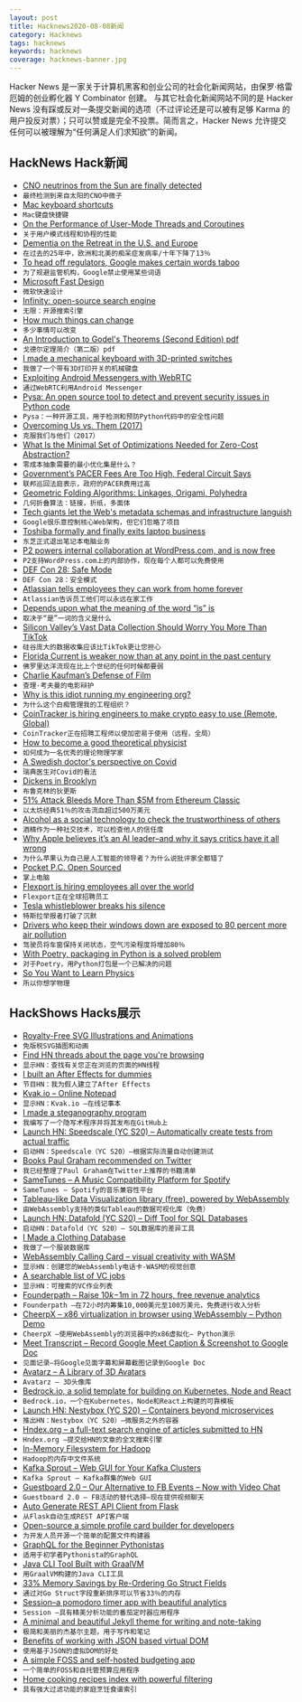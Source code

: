 ```yaml
---
layout: post
title: Hacknews2020-08-08新闻
category: Hacknews
tags: hacknews
keywords: hacknews
coverage: hacknews-banner.jpg
---
```


Hacker News 是一家关于计算机黑客和创业公司的社会化新闻网站，由保罗·格雷厄姆的创业孵化器 Y Combinator 创建。
与其它社会化新闻网站不同的是 Hacker News 没有踩或反对一条提交新闻的选项（不过评论还是可以被有足够 Karma 的用户投反对票）；只可以赞或是完全不投票。简而言之，Hacker News 允许提交任何可以被理解为“任何满足人们求知欲”的新闻。

## HackNews Hack新闻


- [CNO neutrinos from the Sun are finally detected](https://www.syfy.com/syfywire/after-nearly-a-century-elusive-cno-neutrinos-are-finally-seen-from-the-sun)
- `最终检测到来自太阳的CNO中微子`
- [Mac keyboard shortcuts](https://support.apple.com/en-us/HT201236)
- `Mac键盘快捷键`
- [On the Performance of User-Mode Threads and Coroutines](https://inside.java/2020/08/07/loomperformance/)
- `关于用户模式线程和协程的性能`
- [Dementia on the Retreat in the U.S. and Europe](https://www.nytimes.com/2020/08/03/health/alzheimers-dementia-rates.html)
- `在过去的25年中，欧洲和北美的痴呆症发病率/十年下降了13％`
- [To head off regulators, Google makes certain words taboo](https://themarkup.org/google-the-giant/2020/08/07/google-documents-show-taboo-words-antitrust)
- `为了规避监管机构，Google禁止使用某些词语`
- [Microsoft Fast Design](https://www.fast.design/docs/introduction)
- `微软快速设计`
- [Infinity: open-source search engine](https://infinitysearch.co)
- `无限：开源搜索引擎`
- [How much things can change](http://rodneybrooks.com/how-much-things-can-change/)
- `多少事情可以改变`
- [An Introduction to Godel's Theorems (Second Edition) pdf](https://www.logicmatters.net/resources/pdfs/godelbook/GodelBookLM.pdf)
- `戈德尔定理简介（第二版）pdf`
- [I made a mechanical keyboard with 3D-printed switches](https://incoherency.co.uk/blog/stories/jesboard.html)
- `我做了一个带有3D打印开关的机械键盘`
- [Exploiting Android Messengers with WebRTC](https://googleprojectzero.blogspot.com/2020/08/exploiting-android-messengers-part-3.html?m=1)
- `通过WebRTC利用Android Messenger`
- [Pysa: An open source tool to detect and prevent security issues in Python code](https://engineering.fb.com/security/pysa/)
- `Pysa：一种开源工具，用于检测和预防Python代码中的安全性问题`
- [Overcoming Us vs. Them (2017)](http://nautil.us/issue/55/trust/why-your-brain-hates-other-people-rp)
- `克服我们与他们（2017）`
- [What Is the Minimal Set of Optimizations Needed for Zero-Cost Abstraction?](https://robert.ocallahan.org/2020/08/what-is-minimal-set-of-optimizations.html)
- `零成本抽象需要的最小优化集是什么？`
- [Government’s PACER Fees Are Too High, Federal Circuit Says](https://news.bloomberglaw.com/white-collar-and-criminal-law/federal-circuit-affirms-limits-on-how-government-uses-pacer-fees)
- `联邦巡回法庭表示，政府的PACER费用过高`
- [Geometric Folding Algorithms: Linkages, Origami, Polyhedra](https://ocw.mit.edu/courses/electrical-engineering-and-computer-science/6-849-geometric-folding-algorithms-linkages-origami-polyhedra-fall-2012/)
- `几何折叠算法：链接，折纸，多面体`
- [Tech giants let the Web's metadata schemas and infrastructure languish](https://threadreaderapp.com/thread/1291509746000855040.html)
- `Google很乐意控制核心Web架构，但它们忽略了项目`
- [Toshiba formally and finally exits laptop business](https://www.theregister.com/2020/08/07/toshiba_sells_last_dynabook_shares/)
- `东芝正式退出笔记本电脑业务`
- [P2 powers internal collaboration at WordPress.com, and is now free](https://wordpress.com/blog/2020/08/06/improve-your-remote-collaboration-with-p2/)
- `P2支持WordPress.com上的内部协作，现在每个人都可以免费使用`
- [DEF Con 28: Safe Mode](http://defcon.outel.org/)
- `DEF Con 28：安全模式`
- [Atlassian tells employees they can work from home forever](https://www.cnbc.com/2020/08/07/atlassian-tells-employees-they-can-work-from-home-indefinitely.html)
- `Atlassian告诉员工他们可以永远在家工作`
- [Depends upon what the meaning of the word “is” is](https://meaningness.com/eggplant/formal-logic)
- `取决于“是”一词的含义是什么`
- [Silicon Valley’s Vast Data Collection Should Worry You More Than TikTok](https://jacobinmag.com/2020/08/tiktok-surveillance-social-media-trump)
- `硅谷庞大的数据收集应该比TikTok更让您担心`
- [Florida Current is weaker now than at any point in the past century](https://www.whoi.edu/press-room/news-release/florida-current-weakening/)
- `佛罗里达洋流现在比上个世纪的任何时候都要弱`
- [Charlie Kaufman’s Defense of Film](https://newrepublic.com/article/158663/charlie-kaufmans-defense-film)
- `查理·考夫曼的电影辩护`
- [Why is this idiot running my engineering org?](https://medium.com/@bellmar/why-is-this-idiot-running-my-engineering-org-c6e815790cdb)
- `为什么这个白痴管理我的工程组织？`
- [CoinTracker is hiring engineers to make crypto easy to use (Remote, Global)](https://jobs.lever.co/cointracker/abb7f14c-5ad4-474a-ad5a-5356969b2121)
- `CoinTracker正在招聘工程师以使加密易于使用（远程，全局）`
- [How to become a good theoretical physicist](https://www.goodtheorist.science/)
- `如何成为一名优秀的理论物理学家`
- [A Swedish doctor's perspective on Covid](https://sebastianrushworth.com/2020/08/04/how-bad-is-covid-really-a-swedish-doctors-perspective/)
- `瑞典医生对Covid的看法`
- [Dickens in Brooklyn](https://www.nybooks.com/daily/2020/08/05/dickens-in-brooklyn/)
- `布鲁克林的狄更斯`
- [51% Attack Bleeds More Than $5M from Ethereum Classic](https://cointelegraph.com/news/51-attack-bleeds-more-than-5m-from-ethereum-classic)
- `以太坊经典51％的攻击流血超过500万美元`
- [Alcohol as a social technology to check the trustworthiness of others](https://hndex.org/7798063)
- `酒精作为一种社交技术，可以检查他人的信任度`
- [Why Apple believes it’s an AI leader–and why it says critics have it all wrong](https://arstechnica.com/gadgets/2020/08/apple-explains-how-it-uses-machine-learning-across-ios-and-soon-macos/)
- `为什么苹果认为自己是人工智能的领导者？为什么说批评家全都错了`
- [Pocket P.C. Open Sourced](https://blog.popcorncomputer.com/2020/08/05/pocket-p-c-open-sourced/)
- `掌上电脑`
- [Flexport is hiring employees all over the world](https://www.flexport.com/careers/department/engineering)
- `Flexport正在全球招聘员工`
- [Tesla whistleblower breaks his silence](https://twitter.com/russ1mitchell/status/1291763545940533248)
- `特斯拉举报者打破了沉默`
- [Drivers who keep their windows down are exposed to 80 percent more air pollution](https://www.surrey.ac.uk/news/drivers-who-keep-their-windows-down-are-exposed-80-percent-more-air-pollution)
- `驾驶员将车窗保持关闭状态，空气污染程度将增加80％`
- [With Poetry, packaging in Python is a solved problem](https://python-poetry.org/)
- `对于Poetry，用Python打包是一个已解决的问题`
- [So You Want to Learn Physics](https://www.susanjfowler.com/blog/2016/8/13/so-you-want-to-learn-physics)
- `所以你想学物理`


## HackShows Hacks展示

- [ Royalty-Free SVG Illustrations and Animations](https://www.pixeltrue.com/free-illustrations)
- `免版税SVG插图和动画`
- [ Find HN threads about the page you're browsing](https://github.com/pinoceniccola/what-hn-says-webext)
- `显示HN：查找有关您正在浏览的页面的HN线程`
- [ I built an After Effects for dummies](https://storycreatorapp.com)
- `节目HN：我为假人建立了After Effects`
- [ Kvak.io – Online Notepad](http://kvak.io/?n=intro)
- `显示HN：Kvak.io –在线记事本`
- [ I made a steganography program](https://github.com/JHurst97/SteganograhyProject.git)
- `我编写了一个隐写术程序并将其发布在GitHub上`
- [Launch HN: Speedscale (YC S20) – Automatically create tests from actual traffic](item?id=24060799)
- `启动HN：Speedscale（YC S20）–根据实际流量自动创建测试`
- [ Books Paul Graham recommended on Twitter](https://www.readthistwice.com/person/paul-graham)
- `我已经整理了Paul Graham在Twitter上推荐的书籍清单`
- [ SameTunes – A Music Compatibility Platform for Spotify](https://sametunes.com/)
- `SameTunes – Spotify的音乐兼容性平台`
- [ Tableau-like Data Visualization library (free), powered by WebAssembly](https://muzejs.org)
- `由WebAssembly支持的类似Tableau的数据可视化库（免费）`
- [Launch HN: Datafold (YC S20) – Diff Tool for SQL Databases](item?id=24071955)
- `启动HN：Datafold（YC S20）– SQL数据库的差异工具`
- [ I Made a Clothing Database](https://www.clothdb.com/)
- `我做了一个服装数据库`
- [ WebAssembly Calling Card – visual creativity with WASM](https://wacc.rancidbacon.com/)
- `显示HN：创建您的WebAssembly电话卡-WASM的视觉创意`
- [ A searchable list of VC jobs](http://vcjobs.kgbase.com/)
- `显示HN：可搜索的VC作业列表`
- [ Founderpath – Raise $10k-$1m in 72 hours, free revenue analytics](item?id=24073378)
- `Founderpath –在72小时内筹集10,000美元至100万美元，免费进行收入分析`
- [ CheerpX – x86 virtualization in browser using WebAssembly – Python Demo](https://www.leaningtech.com/pages/pythondemo.html)
- `CheerpX –使用WebAssembly的浏览器中的x86虚拟化– Python演示`
- [ Meet Transcript – Record Google Meet Caption & Screenshot to Google Doc](https://thanesh.dev/meet-transcript)
- `见面记录–将Google见面字幕和屏幕截图记录到Google Doc`
- [ Avatarz – A Library of 3D Avatars](https://www.avatarz.design/)
- `Avatarz – 3D头像库`
- [ Bedrock.io, a solid template for building on Kubernetes, Node and React](https://bedrock.io/)
- `Bedrock.io，一个在Kubernetes，Node和React上构建的可靠模板`
- [Launch HN: Nestybox (YC S20) – Containers beyond microservices](item?id=24084758)
- `推出HN：Nestybox（YC S20）–微服务之外的容器`
- [ Hndex.org – a full-text search engine of articles submitted to HN](https://hndex.org/)
- `Hndex.org –提交给HN的文章的全文搜索引擎`
- [ In-Memory Filesystem for Hadoop](https://github.com/Schachte/Memdoop)
- `Hadoop的内存中文件系统`
- [ Kafka Sprout – Web GUI for Your Kafka Clusters](https://github.com/oslabs-beta/Kafka-Sprout)
- `Kafka Sprout – Kafka群集的Web GUI`
- [ Guestboard 2.0 – Our Alternative to FB Events – Now with Video Chat](https://guestboard.co)
- `Guestboard 2.0 – FB活动的替代选择–现在提供视频聊天`
- [ Auto Generate REST API Client from Flask](https://github.com/revalo/sharp)
- `从Flask自动生成REST API客户端`
- [ Open-source a simple profile card builder for developers](https://github.com/tranbathanhtung/cardzilla)
- `为开发人员开源一个简单的配置文件构建器`
- [ GraphQL for the Beginner Pythonistas](https://github.com/fithisux/beginner-python-graphq)
- `适用于初学者Pythonista的GraphQL`
- [ Java CLI Tool Built with GraalVM](https://github.com/simplelocalize/simplelocalize-cli)
- `用GraalVM构建的Java CLI工具`
- [ 33% Memory Savings by Re-Ordering Go Struct Fields](https://qvault.io/2020/08/07/saving-a-third-of-our-memory-by-re-ordering-go-struct-fields/)
- `通过对Go Struct字段重新排序可以节省33％的内存`
- [ Session–a pomodoro timer app with beautiful analytics](https://www.stayinsession.com)
- `Session –具有精美分析功能的番茄定时器应用程序`
- [ A minimal and beautiful Jekyll theme for writing and note-taking](https://github.com/ngzhio/jekyll-theme-hamilton)
- `极简和美丽的杰基尔主题，用于写作和笔记`
- [ Benefits of working with JSON based virtual DOM](https://medium.com/@tobiasuhlig/your-benefits-of-working-with-json-based-virtual-dom-7318a983da9e)
- `使用基于JSON的虚拟DOM的好处`
- [ A simple FOSS and self-hosted budgeting app](https://github.com/inoda/ontrack)
- `一个简单的FOSS和自托管预算应用程序`
- [ Home cooking recipes index with powerful filtering](https://www.recipeify.com/)
- `具有强大过滤功能的家庭烹饪食谱索引`

